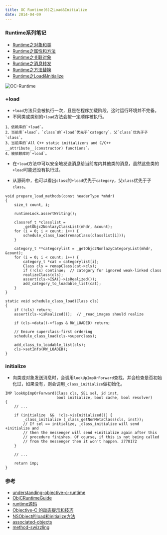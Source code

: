 ```yaml
---
title: OC Runtime(6)之Load&Initialize
date: 2014-04-09
---
```


### Runtime系列笔记

* [Runtime之对象和类](/2014/03/07/OC-Runtime-1-Object&Class/)
* [Runtime之属性和方法](/2014/03/12/OC-Runtime-2-Ivar&Property&Method&Protocol/)
* [Runtime之关联对象](/2014/03/18/OC-Runtime-3-Associated%20Objects/)
* [Runtime之消息转发](/2014/03/21/OC-Runtime-4-Message%20Forwarding/)
* [Runtime之方法替换](/2014/04/02/OC-Runtime-5-Method%20Swizzling/)
* [Runtime之Load&Initialize](/2014/04/09/OC-Runtime-6-Load&Initialize/)

![OC-Runtime](/images/OC-Runtime.png)


### +load

* `+load`方法只会被执行一次，且是在程序加载阶段，这时运行环境并不完备。
* 不同类或类别的`+load`方法会按一定顺序被执行。

```
1、依赖库的`+load`。
2、当前库`+load`，`class`的`+load`优先于`category`，父`class`优先于子`class`。
3、当前库的`All C++ static initializers and C/C++ __attribute__(constructor) functions`。
4、被依赖库的`+load`。

```

* 在`+load`方法中可以安全地发送消息给当前库内其他类的消息，虽然这些类的`+load`可能还没有执行过。

* 从源码中，也可以看出`class`的`+load`优先于`category`，父`class`优先于子`class`。

```
void prepare_load_methods(const headerType *mhdr)
{
    size_t count, i;

    runtimeLock.assertWriting();

    classref_t *classlist = 
        _getObjc2NonlazyClassList(mhdr, &count);
    for (i = 0; i < count; i++) {
        schedule_class_load(remapClass(classlist[i]));
    }

    category_t **categorylist = _getObjc2NonlazyCategoryList(mhdr, &count);
    for (i = 0; i < count; i++) {
        category_t *cat = categorylist[i];
        Class cls = remapClass(cat->cls);
        if (!cls) continue;  // category for ignored weak-linked class
        realizeClass(cls);
        assert(cls->ISA()->isRealized());
        add_category_to_loadable_list(cat);
    }
}
```

```
static void schedule_class_load(Class cls)
{
    if (!cls) return;
    assert(cls->isRealized());  // _read_images should realize

    if (cls->data()->flags & RW_LOADED) return;

    // Ensure superclass-first ordering
    schedule_class_load(cls->superclass);

    add_class_to_loadable_list(cls);
    cls->setInfo(RW_LOADED); 
}
```

### initialize

* 向类或对象发送消息时，会调用`lookUpImpOrForward`查找，并会检查是否初始化过，如果没有，则会调用`_class_initialize`做初始化。


```
IMP lookUpImpOrForward(Class cls, SEL sel, id inst, 
                       bool initialize, bool cache, bool resolver)
{
    // ...

    if (initialize  &&  !cls->isInitialized()) {
        _class_initialize (_class_getNonMetaClass(cls, inst));
        // If sel == initialize, _class_initialize will send +initialize and 
        // then the messenger will send +initialize again after this 
        // procedure finishes. Of course, if this is not being called 
        // from the messenger then it won't happen. 2778172
    }

	// ...

    return imp;
}
```



### 参考

* [understanding-objective-c-runtime](http://cocoasamurai.blogspot.jp/2010/01/understanding-objective-c-runtime.html)
* [ObjCRuntimeGuide](https://developer.apple.com/library/mac/documentation/Cocoa/Conceptual/ObjCRuntimeGuide/Introduction/Introduction.html#//apple_ref/doc/uid/TP40008048)
* [runtime源码](http://opensource.apple.com/tarballs/objc4/)
* [Objective-C 的动态提示和技巧](http://blog.jobbole.com/45963/)
* [NSObject的load和initialize方法](http://www.cocoachina.com/ios/20150104/10826.html)
* [associated-objects](http://esoftmobile.com/2014/02/18/associated-objects/)
* [method-swizzling](http://esoftmobile.com/2014/02/19/method-swizzling/)

















